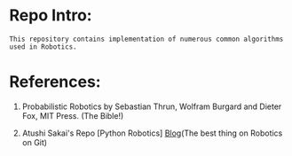 # Repo Intro:
    This repository contains implementation of numerous common algorithms used in Robotics.

# References:

1. Probabilistic Robotics by Sebastian Thrun, Wolfram Burgard and Dieter Fox, MIT Press. (The Bible!)

2. Atushi Sakai's Repo [Python Robotics] [Blog](https://github.com/AtsushiSakai/PythonRobotics)(The best thing on Robotics on Git)

